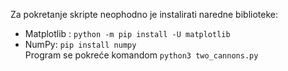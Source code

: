 Za pokretanje skripte neophodno je instalirati naredne biblioteke:
- Matplotlib : `python -m pip install -U matplotlib`
- NumPy: `pip install numpy`  
Program se pokreće komandom `python3 two_cannons.py`
